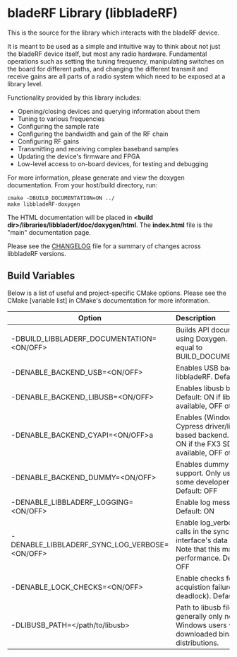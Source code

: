 # bladeRF Library (libbladeRF) #
This is the source for the library which interacts with the bladeRF device.

It is meant to be used as a simple and intuitive way to think about not just the bladeRF device itself, but most any radio hardware.  Fundamental operations such as setting the tuning frequency, manipulating switches on the board for different paths, and changing the different transmit and receive gains are all parts of a radio system which need to be exposed at a library level.

Functionality provided by this library includes:
- Opening/closing devices and querying information about them
- Tuning to various frequencies
- Configuring the sample rate
- Configuring the bandwidth and gain of the RF chain
- Configuring RF gains
- Transmitting and receiving complex baseband samples
- Updating the device's firmware and FPGA
- Low-level access to on-board devices, for testing and debugging

For more information, please generate and view the doxygen documentation. From your host/build directory, run:
```
cmake -DBUILD_DOCUMENTATION=ON ../
make libbladeRF-doxygen
```
The HTML documentation will be placed in **\<build dir\>/libraries/libbladerf/doc/doxygen/html**.  The **index.html** file is the "main" documentation page.

Please see the [CHANGELOG](CHANGELOG) file for a summary of changes across libbladeRF versions.

## Build Variables ##

Below is a list of useful and project-specific CMake options. Please see the CMake [variable list] in CMake's documentation for
more information.

| Option                                            | Description
| ------------------------------------------------- |:---------------------------------------------------------------------------------------------------------------------|
| -DBUILD_LIBBLADERF_DOCUMENTATION=\<ON/OFF\>       | Builds API documentation using Doxygen.  Default: equal to BUILD_DOCUMENTATION                                       |
| -DENABLE_BACKEND_USB=\<ON/OFF\>                   | Enables USB backends in libbladeRF.  Default: ON                                                                     |
| -DENABLE_BACKEND_LIBUSB=\<ON/OFF\>                | Enables libusb backend. Default: ON if libusb is available, OFF otherwise.                                           |
| -DENABLE_BACKEND_CYAPI=\<ON/OFF\>a                | Enables (Windows-only) Cypress driver/library based backend. Default: ON if the FX3 SDK is available, OFF otherwise. |
| -DENABLE_BACKEND_DUMMY=\<ON/OFF\>                 | Enables dummy backend support.  Only useful for some developers.  Default: OFF                                       |
| -DENABLE_LIBBLADERF_LOGGING=\<ON/OFF\>            | Enable log messages.  Default: ON                                                                                    |
| -DENABLE_LIBBLADERF_SYNC_LOG_VERBOSE=\<ON/OFF\>   | Enable log_verbose() calls in the sync interface's data path. Note that this may harm performance. Default: OFF      |
| -DENABLE_LOCK_CHECKS=\<ON/OFF\>                   | Enable checks for lock acquistion failures (e.g., deadlock). Default: OFF                                            |
| -DLIBUSB_PATH=\</path/to/libusb\>                 | Path to libusb files. This is generally only needed for Windows users who downloaded binary distributions.           |
